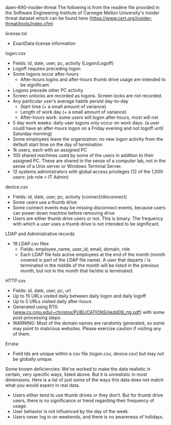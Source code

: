 daen-690-insider-threat
The following is from the readme file provided in the Software Engineering Institute of Carnegie Mellon University's insider threat dataset which can be found here (https://www.cert.org/insider-threat/tools/index.cfm)

license.txt
* ExactData license information

logon.csv
* Fields: id, date, user, pc, activity (Logon/Logoff)
* Logoff requires preceding logon
* Some logons occur after-hours
  - After-hours logins and after-hours thumb drive usage are intended to be significant.
* Logons precede other PC activity
* Screen unlocks are recorded as logons. Screen locks are not recorded.
* Any particular user’s average habits persist day-to-day
  - Start time (+ a small amount of variance)
  - Length of work day (+ a small amount of variance)
  - After-hours work: some users will logon after-hours, most will not
* 5 day work weeks: daily user logons only occur on work days.   (a user could have an after-hours logon on a Friday evening and not logoff until Saturday morning)
* Some employees leave the organization:  no new logon activity from the default start time on the day of termination
* 1k users, each with an assigned PC
* 100 shared machines used by some of the users in addition to their assigned PC. These are shared in the sense of a computer lab, not in the sense of a Unix server or Windows Terminal Server.
* 12 systems administrators with global access privileges (12 of the 1,000 users:  job role = IT Admin)

device.csv
* Fields: id, date, user, pc, activity (connect/disconnect)
* Some users use a thumb drive
* Some connect events may be missing disconnect events, because users can power down machine before removing drive
* Users are either thumb drive users or not. This is binary. The frequency with which a user uses a thumb drive is not intended to be significant.

LDAP and Administrative records
* 18 LDAP.csv files
  - Fields: employee_name, user_id, email, domain, role
  - Each LDAP file lists active employees at the end of the month (month covered is part of the LDAP file name).  A user that departs / is terminated in the middle of the month will be listed in the previous month, but not in the month that he/she is terminated.

HTTP.csv
* Fields: id, date, user, pc, url
* Up to 15 URLs visited daily between daily logon and daily logoff
* Up to 5 URLs visited daily after-hours
* Generated using RTG (www.cs.cmu.edu/~christos/PUBLICATIONS/pkdd09_rtg.pdf) with some post-processing steps.
* WARNING: Most of the domain names are randomly generated, so some may point to malicious websites. Please exercise caution if visiting any of them.


Errata:
* Field Ids are unique within a csv file (logon.csv, device.csv) but may not be globally unique.

Some known deficiencies:
We’ve worked to make the data realistic in certain, very specific ways, listed above. But it is unrealistic in most dimensions. Here is a list of just some of the ways this data does not match what you would expect in real data.
* Users either tend to use thumb drives or they don’t. But for thumb drive users, there is no significance or trend regarding their frequency of usage.
* User behavior is not influenced by the day of the week.
* Users never log in on weekends, and there is no awareness of holidays.